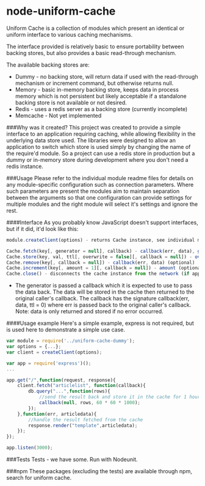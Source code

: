 node-uniform-cache
==================

Uniform Cache is a collection of modules which present an identical or uniform interface to various caching mechanisms.

The interface provided is relatively basic to ensure portability between backing stores, but also provides a basic read-through mechanism.

The available backing stores are:
* Dummy - no backing store, will return data if used with the read-through mechanism or increment command, but otherwise returns null.
* Memory - basic in-memory backing store, keeps data in process memory which is not persistent but likely acceptable if a standalone backing store is not available or not desired.
* Redis - uses a redis server as a backing store (currently incomplete)
* Memcache - Not yet implemented

###Why was it created?
This project was created to provide a simple interface to an application requiring caching, while allowing flexibility in the underlying data store used.
The libraries were designed to allow an application to switch which store is used simply by changing the name of the require'd module. So a project can use a redis store in production but a dummy or in-memory store during development where you don't need a redis instance.

###Usage
Please refer to the individual module readme files for details on any module-specific configuration such as connection parameters. 
Where such parameters are present the modules aim to maintain separation between the arguments so that one configuration can provide settings for multiple modules and the right module will select it's settings and ignore the rest.

####Interface
As you probably know JavaScript doesn't support interfaces, but if it did, it'd look like this:
```JavaScript
module.createClient(options) - returns Cache instance, see individual modules for options

Cache.fetch(key[, generator = null], callback) - callback(err, data), generator(callback)* (optional)
Cache.store(key, val, ttl[, overwrite = false][, callback = null]) - overwrite (optional, default: false), callback(err, data) (optional). TTL measured in milliseconds
Cache.remove(key[, callback = null]) - callback(err, data) (optional)
Cache.increment(key[, amount = 1][, callback = null]) - amount (optional, default: 1), callback(err, data) (optional)
Cache.close() - disconnects the cache instance from the network (if applicable)
```

 * The generator is passed a callback which it is expected to use to pass the data back. The data will be stored in the cache then returned to the original caller's callback.
The callback has the signature callback(err, data, ttl = 0) where err is passed back to the original caller's callback. Note: data is only returned and stored if no error occurred.

####Usage example
Here's a simple example, express is not required, but is used here to demonstrate a simple use case.
```JavaScript
var module = require('../uniform-cache-dummy');
var options = {...};
var client = createClient(options);

var app = require('express')();
...

app.get("/",function(request, response){
	client.fetch("articlelist", function(callback){
		db.query("...",function(rows){
			//send the result back and store it in the cache for 1 hour
			callback(null, rows, 60 * 60 * 1000);
		});
	},function(err, articledata){
		//handle the result fetched from the cache
		response.render("template",articledata);
	});
});

app.listen(3000);
```

###Tests
Tests - we have some. Run with Nodeunit.

###npm
These packages (excluding the tests) are available through npm, search for uniform cache.
